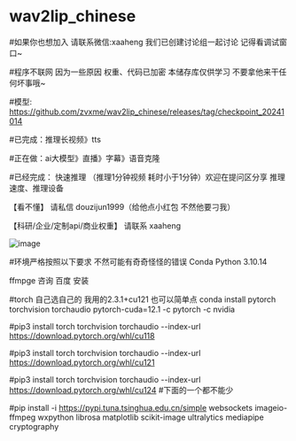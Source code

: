 # wav2lip_chinese

#如果你也想加入 请联系微信:xaaheng 我们已创建讨论组一起讨论 记得看调试窗口~

#程序不联网 因为一些原因 权重、代码已加密 本储存库仅供学习 不要拿他来干任何坏事哦~

#模型: https://github.com/zvxme/wav2lip_chinese/releases/tag/checkpoint_20241014

#已完成：推理长视频》tts

#正在做：ai大模型》直播》字幕》语音克隆

#已经完成： 快速推理 （推理1分钟视频 耗时小于1分钟）欢迎在提问区分享 推理速度、推理设备

【看不懂】 请私信 douzijun1999（给他点小红包 不然他要刁我）

【科研/企业/定制api/商业权重】 请联系 xaaheng


![image](https://github.com/user-attachments/assets/423851f4-e0e8-4a94-9d30-91e39f972258)


#环境严格按照以下要求 不然可能有奇奇怪怪的错误
Conda Python 3.10.14

ffmpge 咨询 百度 安装

#torch 自己选自己的 我用的2.3.1+cu121 也可以简单点 conda install pytorch torchvision torchaudio pytorch-cuda=12.1 -c pytorch -c nvidia

#pip3 install torch torchvision torchaudio --index-url https://download.pytorch.org/whl/cu118

#pip3 install torch torchvision torchaudio --index-url https://download.pytorch.org/whl/cu121

#pip3 install torch torchvision torchaudio --index-url https://download.pytorch.org/whl/cu124
#下面的一个都不能少

#pip install -i https://pypi.tuna.tsinghua.edu.cn/simple  websockets imageio-ffmpeg wxpython librosa matplotlib scikit-image ultralytics mediapipe  cryptography


